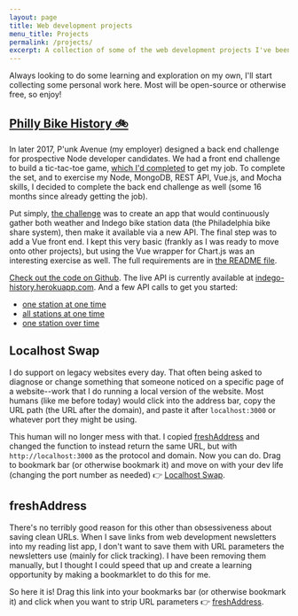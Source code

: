 ```yaml
---
layout: page
title: Web development projects
menu_title: Projects
permalink: /projects/
excerpt: A collection of some of the web development projects I've been tinkering around in spare time.
---
```


Always looking to do some learning and exploration on my own, I'll start collecting some personal work here. Most will be open-source or otherwise free, so enjoy!

## <a name="bike-history"></a>[Philly Bike History 🚲](https://github.com/abea/bike-history)
In later 2017, P'unk Avenue (my employer) designed a back end challenge for prospective Node developer candidates. We had a front end challenge to build a tic-tac-toe game, [which I'd completed](https://github.com/abea/tic-tac-toe) to get my job. To complete the set, and to exercise my Node, MongoDB, REST API, Vue.js, and Mocha skills, I decided to complete the back end challenge as well (some 16 months since already getting the job).

Put simply, [the challenge](https://github.com/punkave/backend-challenge) was to create an app that would continuously gather both weather and Indego bike station data (the Philadelphia bike share system), then make it available via a new API. The final step was to add a Vue front end. I kept this very basic (frankly as I was ready to move onto other projects), but using the Vue wrapper for Chart.js was an interesting exercise as well. The full requirements are in [the README file](https://github.com/abea/bike-history#requirements).

[Check out the code on Github](https://github.com/abea/bike-history). The live API is currently available at [indego-history.herokuapp.com](https://indego-history.herokuapp.com). And a few API calls to get you started:
- [one station at one time](https://indego-history.herokuapp.com/api/v1/stations/3004?at=2019-02-10T22:00)
- [all stations at one time](https://indego-history.herokuapp.com/api/v1/stations?at=2019-02-10T12:00)
- [one station over time](https://indego-history.herokuapp.com/api/v1/stations/3101?from=2019-02-10T12:00&to=2019-02-12T12:00)

## <a name="localhost-swap"></a>Localhost Swap
I do support on legacy websites every day. That often being asked to diagnose or change something that someone noticed on a specific page of a website--work that I do running a local version of the website. Most humans (like me before today) would click into the address bar, copy the URL path (the URL after the domain), and paste it after `localhost:3000` or whatever port they might be using.

This human will no longer mess with that. I copied [freshAddress](#freshaddress) and changed the function to instead return the same URL, but with `http://localhost:3000` as the protocol and domain. Now you can do. Drag to bookmark bar (or otherwise bookmark it) and move on with your dev life (changing the port number as needed) 👉 <a href="javascript:(function(){let u = document.location.href; u=u.substring(u.indexOf('//') + 2);const d = u.substring(0,u.indexOf('/'));u = u.replace(d, 'http://localhost:3000');window.location.href = u;})()" >Localhost Swap</a>.

## <a name="freshaddress"></a>freshAddress
There's no terribly good reason for this other than obsessiveness about saving clean URLs. When I save links from web development newsletters into my reading list app, I don't want to save them with URL parameters the newsletters use (mainly for click tracking). I have been removing them manually, but I thought I could speed that up and create a learning opportunity by making a bookmarklet to do this for me.

So here it is! Drag this link into your bookmarks bar (or otherwise bookmark it) and click when you want to strip URL parameters 👉 <a title="freshAddress" href="javascript:(function(){ var u = document.location.href; u = u.substring(0, u.indexOf('?')); window.location.href = u; })()" >freshAddress</a>.
